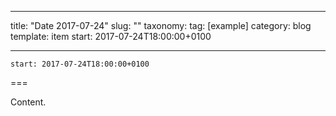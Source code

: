 
---
title: "Date 2017-07-24"
slug: ""
taxonomy:
tag: [example]
category: blog
template: item
start: 2017-07-24T18:00:00+0100

---

``start: 2017-07-24T18:00:00+0100``

===

Content.
